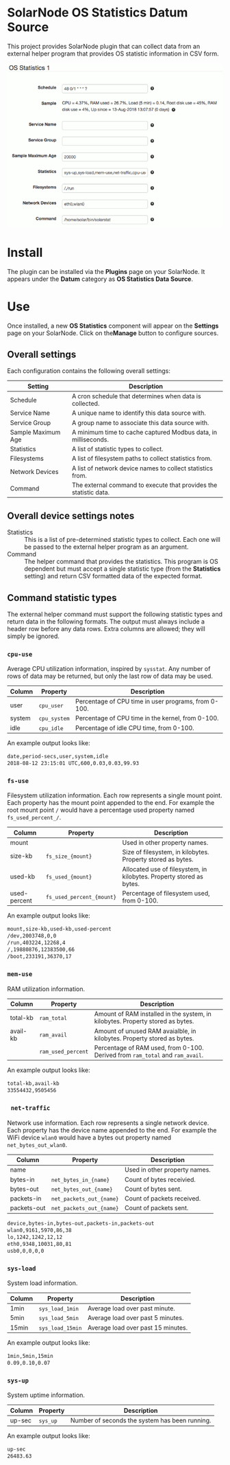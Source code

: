 # SolarNode OS Statistics Datum Source

This project provides SolarNode plugin that can collect data from an external
helper program that provides OS statistic information in CSV form.

![](docs/solarnode-os-stats-settings.png)

# Install

The plugin can be installed via the **Plugins** page on your SolarNode. It
appears under the **Datum** category as **OS Statistics Data Source**.

# Use

Once installed, a new **OS Statistics** component will appear on the 
**Settings** page on your SolarNode. Click on the**Manage** button to configure
sources.

## Overall settings

Each configuration contains the following overall settings:

| Setting            | Description                                                                      |
|--------------------|----------------------------------------------------------------------------------|
| Schedule           | A cron schedule that determines when data is collected.                          |
| Service Name       | A unique name to identify this data source with.                                 |
| Service Group      | A group name to associate this data source with.                                 |
| Sample Maximum Age | A minimum time to cache captured Modbus data, in milliseconds.                   |
| Statistics         | A list of statistic types to collect.                                            |
| Filesystems        | A list of filesystem paths to collect statistics from.                           |
| Network Devices    | A list of network device names to collect statistics from.                       |
| Command            | The external command to execute that provides the statistic data.                |

## Overall device settings notes

<dl>
	<dt>Statistics</dt>
	<dd>This is a list of pre-determined statistic types to collect. Each one will be passed
	to the external helper program as an argument.</dd>
	<dt>Command</dt>
	<dd>The helper command that provides the statistics. This program is OS dependent but
	must accept a single statistic type (from the <b>Statistics</b> setting) and return CSV
	formatted data of the expected format.</dd>
</dl>


## Command statistic types

The external helper command must support the following statistic types and return data in the
following formats. The output must always include a header row before any data rows. Extra
columns are allowed; they will simply be ignored.

### `cpu-use`

Average CPU utilization information, inspired by `sysstat`. Any number of rows of data may be
returned, but only the last row of data may be used.

| Column | Property | Description |
|--------|----------|-------------|
| user | `cpu_user` | Percentage of CPU time in user programs, from 0-100. |
| system | `cpu_system` | Percentage of CPU time in the kernel, from 0-100. |
| idle | `cpu_idle` | Percentage of idle CPU time, from 0-100. |

An example output looks like:

```
date,period-secs,user,system,idle
2018-08-12 23:15:01 UTC,600,0.03,0.03,99.93
```

### `fs-use`

Filesystem utilization information. Each row represents a single mount point. Each
property has the mount point appended to the end. For example the root mount point
`/` would have a percentage used property named `fs_used_percent_/`.

| Column | Property | Description |
|--------|----------|-------------|
| mount | | Used in other property names. |
| size-kb | `fs_size_{mount}` | Size of filesystem, in kilobytes. Property stored as bytes. |
| used-kb | `fs_used_{mount}` | Allocated use of filesystem, in kilobytes. Property stored as bytes. |
| used-percent | `fs_used_percent_{mount}` | Percentage of filesystem used, from 0-100. |

An example output looks like:

```
mount,size-kb,used-kb,used-percent
/dev,2003748,0,0
/run,403224,12268,4
/,19880876,12383500,66
/boot,233191,36370,17
```

### `mem-use`

RAM utilization information.

| Column | Property | Description |
|--------|----------|-------------|
| total-kb | `ram_total` | Amount of RAM installed in the system, in kilobytes. Property stored as bytes. |
| avail-kb | `ram_avail` | Amount of unused RAM avaialble, in kilobytes. Property stored as bytes. |
| | `ram_used_percent` | Percentage of RAM used, from 0-100. Derived from `ram_total` and `ram_avail`. |

An example output looks like:

```
total-kb,avail-kb
33554432,9505456
```

### ` net-traffic`

Network use information. Each row represents a single network device. Each
property has the device name appended to the end. For example the WiFi device
`wlan0` would have a bytes out property named `net_bytes_out_wlan0`.

| Column | Property | Description |
|--------|----------|-------------|
| name | | Used in other property names. |
| bytes-in | `net_bytes_in_{name}` | Count of bytes receivied. |
| bytes-out | `net_bytes_out_{name}` | Count of bytes sent. |
| packets-in | `net_packets_out_{name}` | Count of packets received. |
| packets-out | `net_packets_out_{name}` | Count of packets sent. |

```
device,bytes-in,bytes-out,packets-in,packets-out
wlan0,9161,5970,86,38
lo,1242,1242,12,12
eth0,9348,10031,80,81
usb0,0,0,0,0
```

### `sys-load`

System load information.

| Column | Property | Description |
|--------|----------|-------------|
| 1min | `sys_load_1min` | Average load over past minute. |
| 5min | `sys_load_5min` | Average load over past 5 minutes. |
| 15min | `sys_load_15min` | Average load over past 15 minutes. |

An example output looks like:

```
1min,5min,15min
0.09,0.10,0.07
```

### `sys-up`

System uptime information.

| Column | Property | Description |
|--------|----------|-------------|
| up-sec | `sys_up` | Number of seconds the system has been running. |

An example output looks like:

```
up-sec
26483.63
```

